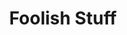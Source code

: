 ---
layout: category
title: Foolish Stuff
category: foolish
permalink: /categories/foolish/
breadcrumb: Foolish
---